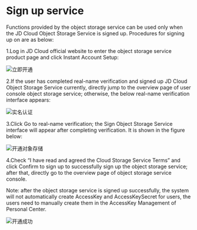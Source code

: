 # Sign up service

Functions provided by the object storage service can be used only when the JD Cloud Object Storage Service is signed up. Procedures for signing up on are as below:

1.Log in JD Cloud official website to enter the object storage service product page and click Instant Account Setup:

![立即开通](https://github.com/jdcloudcom/cn/blob/edit/image/Object-Storage-Service/OSS-021.png)

2.If the user has completed real-name verification and signed up JD Cloud Object Storage Service currently, directly jump to the overview page of user console object storage service; otherwise, the below real-name verification interface appears:

![实名认证](https://github.com/jdcloudcom/cn/blob/edit/image/Object-Storage-Service/OSS-022.png)

3.Click Go to real-name verification; the Sign  Object Storage Service interface will appear after completing verification. It is shown in the figure below:

![开通对象存储](https://github.com/jdcloudcom/cn/blob/edit/image/Object-Storage-Service/OSS-023.png)

4.Check “I have read and agreed the Cloud Storage Service Terms” and click Confirm to sign up to successfully sign up the object storage service; after that, directly go to the overview page of object storage service console.

Note: after the object storage service is signed up successfully, the system will not automatically create AccessKey and AccessKeySecret for users, the users need to manually create them in the AccessKey Management of Personal Center.

![开通成功](https://github.com/jdcloudcom/cn/blob/edit/image/Object-Storage-Service/OSS-024.png)
